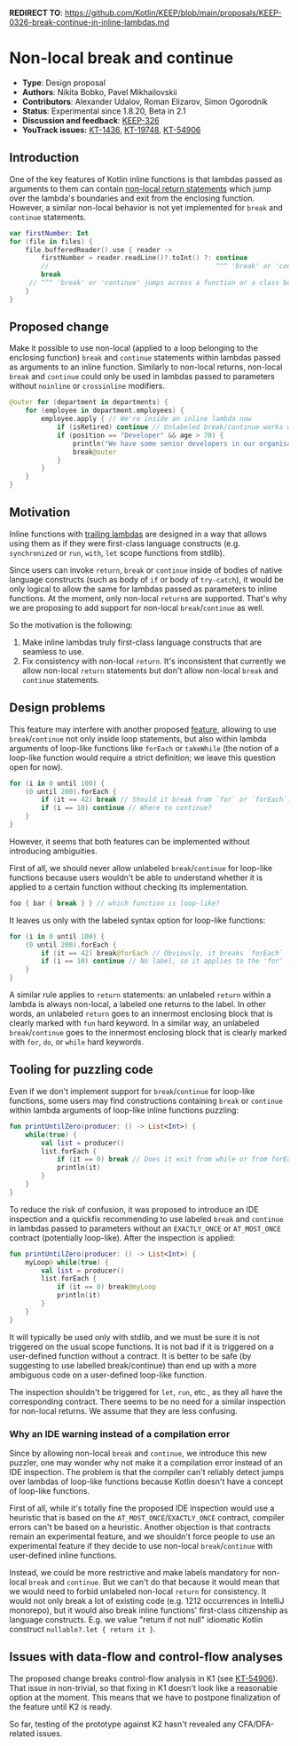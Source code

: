 **REDIRECT TO**: https://github.com/Kotlin/KEEP/blob/main/proposals/KEEP-0326-break-continue-in-inline-lambdas.md

# Non-local break and continue

* **Type**: Design proposal
* **Authors**: Nikita Bobko, Pavel Mikhailovskii
* **Contributors**: Alexander Udalov, Roman Elizarov, Simon Ogorodnik
* **Status**: Experimental since 1.8.20, Beta in 2.1
* **Discussion and feedback**: [KEEP-326](https://github.com/Kotlin/KEEP/issues/326)
* **YouTrack issues:** [KT-1436](https://youtrack.jetbrains.com/issue/KT-1436),
  [KT-19748](https://youtrack.jetbrains.com/issue/KT-19748), [KT-54906](https://youtrack.jetbrains.com/issue/KT-54906)

## Introduction

One of the key features of Kotlin inline functions is that lambdas passed as arguments to them can contain
[non-local return statements](https://kotlinlang.org/docs/inline-functions.html#non-local-returns) which jump over
the lambda's boundaries and exit from the enclosing function. However, a similar non-local behavior is not yet implemented
for `break` and `continue` statements.

```kotlin
var firstNumber: Int
for (file in files) {
    file.bufferedReader().use { reader ->
        firstNumber = reader.readLine()?.toInt() ?: continue
        //                                          ^^^ 'break' or 'continue' jumps across a function or a class boundary
        break
     // ^^^ 'break' or 'continue' jumps across a function or a class boundary
    }
}
```

## Proposed change

Make it possible to use non-local (applied to a loop belonging to the enclosing function) `break` and `continue`
statements within lambdas passed as arguments to an inline function.
Similarly to non-local returns, non-local `break` and `continue` could only be used in lambdas passed
to parameters without `noinline` or `crossinline` modifiers.

```kotlin
@outer for (department in departments) {
    for (employee in department.employees) {
        employee.apply { // We're inside an inline lambda now
            if (isRetired) continue // Unlabeled break/continue works with the closest enclosing for/while
            if (position == "Developer" && age > 70) {
                println("We have some senior developers in our organisation!")
                break@outer
            }
        }
    }
}
```

## Motivation

Inline functions with [trailing lambdas](https://kotlinlang.org/docs/lambdas.html#passing-trailing-lambdas) are designed in a way
that allows using them as if they were first-class language constructs (e.g. `synchronized` or `run`, `with`, `let` scope
functions from stdlib).

Since users can invoke `return`, `break` or `continue` inside of bodies of native language constructs (such as body of `if` or
body of `try-catch`), it would be only logical to allow the same for lambdas passed as parameters to inline functions. At the
moment, only non-local `return`s are supported. That's why we are proposing to add support for non-local `break`/`continue` as
well.

So the motivation is the following:

1. Make inline lambdas truly first-class language constructs that are seamless to use.
2. Fix consistency with non-local `return`. It's inconsistent that currently we allow non-local `return` statements but don't
   allow non-local `break` and `continue` statements.

## Design problems

This feature may interfere with another proposed [feature](https://youtrack.jetbrains.com/issue/KT-19748),
allowing to use `break`/`continue` not only inside loop statements, but also within lambda arguments
of loop-like functions like `forEach` or `takeWhile`
(the notion of a loop-like function would require a strict definition; we leave this question open for now).

```kotlin
for (i in 0 until 100) {
    (0 until 200).forEach {
        if (it == 42) break // Should it break from `for` or `forEach`?
        if (i == 10) continue // Where to continue?
    }
}
```

However, it seems that both features can be implemented without introducing ambiguities.

First of all, we should never allow unlabeled `break`/`continue` for loop-like functions because users
wouldn't be able to understand whether it is applied to a certain function without checking its implementation.
```kotlin
foo { bar { break } } // which function is loop-like?
```
It leaves us only with the labeled syntax option for loop-like functions:
```kotlin
for (i in 0 until 100) {
    (0 until 200).forEach {
        if (it == 42) break@forEach // Obviously, it breaks `forEach`
        if (i == 10) continue // No label, so it applies to the 'for' loop
    }
}
```

A similar rule applies to `return` statements: an unlabeled `return` within a lambda is always non-local, a labeled one returns to the label.
In other words, an unlabeled `return` goes to an innermost enclosing block that is clearly marked with `fun` hard keyword.
In a similar way, an unlabeled `break`/`continue` goes to the innermost enclosing block that is clearly marked with `for`, `do`, or `while` hard keywords.

## Tooling for puzzling code

Even if we don't implement support for `break`/`continue` for loop-like functions,
some users may find constructions containing `break` or `continue` within lambda arguments of loop-like inline functions puzzling:
```kotlin
fun printUntilZero(producer: () -> List<Int>) {
    while(true) {
        val list = producer()
        list.forEach {
            if (it == 0) break // Does it exit from while or from forEach?
            println(it)
        }
    }
}
```

To reduce the risk of confusion, it was proposed to introduce an IDE inspection and a quickfix recommending to use labeled `break`
and `continue` in lambdas passed to parameters without an `EXACTLY_ONCE` or `AT_MOST_ONCE` contract (potentially loop-like).
After the inspection is applied:
```kotlin
fun printUntilZero(producer: () -> List<Int>) {
    myLoop@ while(true) {
        val list = producer()
        list.forEach {
            if (it == 0) break@myLoop
            println(it)
        }
    }
}
```

It will typically be used only with stdlib, and we must be sure it is not triggered on the usual scope functions.
It is not bad if it is triggered on a user-defined function without a contract.
It is better to be safe (by suggesting to use labelled break/continue) than end up with a more ambiguous code on a user-defined loop-like function.

The inspection shouldn't be triggered for `let`, `run`, etc., as they all have the corresponding contract.
There seems to be no need for a similar inspection for non-local returns. We assume that they are less confusing.

### Why an IDE warning instead of a compilation error

Since by allowing non-local `break` and `continue`, we introduce this new puzzler, one may wonder why not make it a
compilation error instead of an IDE inspection. The problem is that the compiler can't reliably detect jumps over lambdas of loop-like
functions because Kotlin doesn't have a concept of loop-like functions.

First of all, while it's totally fine the proposed IDE inspection would use a heuristic that is based on the `AT_MOST_ONCE`/`EXACTLY_ONCE` contract, 
compiler errors can't be based on a heuristic. Another objection is that contracts remain an experimental feature, 
and we shouldn't force people to use an experimental feature if they decide to use non-local `break`/`continue` with user-defined inline functions.

Instead, we could be more restrictive and make labels mandatory for non-local `break` and `continue`. But we can't do that because
it would mean that we would need to forbid unlabeled non-local `return` for consistency. It would not only break a lot of existing
code (e.g. 1212 occurrences in IntelliJ monorepo), but it would also break inline functions' first-class citizenship as language
constructs. E.g. we value "return if not null" idiomatic Kotlin construct `nullable?.let { return it }`.

## Issues with data-flow and control-flow analyses

The proposed change breaks control-flow analysis in K1 (see [KT-54906](https://youtrack.jetbrains.com/issue/KT-54906)).
That issue in non-trivial, so that fixing in K1 doesn't look like a reasonable option at the moment.
This means that we have to postpone finalization of the feature until K2 is ready.

So far, testing of the prototype against K2 hasn't revealed any CFA/DFA-related issues.
